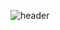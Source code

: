 ![header](https://capsule-render.vercel.app/api?type=venom&color=0:EEFF00,100:a82da8&height=400&text=Welcome%to<br>Songyi's%Github)

<!---
songyiiii/songyiiii is a ✨ special ✨ repository because its `README.md` (this file) appears on your GitHub profile.
You can click the Preview link to take a look at your changes.
--->
